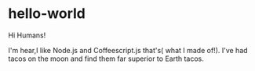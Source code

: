 # hello-world

Hi Humans!

I'm hear,I like Node.js and Coffeescript.js that's( what I made of!).
I've had tacos on the moon and find them far superior to Earth tacos.
